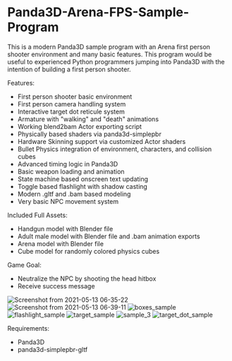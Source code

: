 # Panda3D-Arena-FPS-Sample-Program
This is a modern Panda3D sample program with an Arena first person shooter environment and many basic features. This program would be useful to experienced Python programmers jumping into Panda3D with the intention of building a first person shooter.

Features:
- First person shooter basic environment
- First person camera handling system
- Interactive target dot reticule system
- Armature with "walking" and "death" animations
- Working blend2bam Actor exporting script
- Physically based shaders via panda3d-simplepbr
- Hardware Skinning support via customized Actor shaders
- Bullet Physics integration of environment, characters, and collision cubes
- Advanced timing logic in Panda3D
- Basic weapon loading and animation
- State machine based onscreen text updating
- Toggle based flashlight with shadow casting
- Modern .gltf and .bam based modeling
- Very basic NPC movement system 

Included Full Assets:
- Handgun model with Blender file
- Adult male model with Blender file and .bam animation exports
- Arena model with Blender file
- Cube model for randomly colored physics cubes

Game Goal:
- Neutralize the NPC by shooting the head hitbox
- Receive success message

![Screenshot from 2021-05-13 06-35-22](https://user-images.githubusercontent.com/3117958/118127627-3127a180-b3b7-11eb-9e24-3ba0bd18852f.png)
![Screenshot from 2021-05-13 06-39-11](https://user-images.githubusercontent.com/3117958/118127681-3f75bd80-b3b7-11eb-9de0-c902521ae374.png)
![boxes_sample](https://user-images.githubusercontent.com/3117958/115658620-582e0e80-a2f6-11eb-974f-e026cd7a5c63.png)
![flashlight_sample](https://user-images.githubusercontent.com/3117958/115658634-5ebc8600-a2f6-11eb-9908-6d2592d8571a.png)
![target_sample](https://user-images.githubusercontent.com/3117958/115130068-87b4e200-9fa9-11eb-9db8-6c0ccb8f44c4.png)
![sample_3](https://user-images.githubusercontent.com/3117958/115130069-8a173c00-9fa9-11eb-9b26-10b824866a25.png)
![target_dot_sample](https://user-images.githubusercontent.com/3117958/115130071-8c799600-9fa9-11eb-9084-2f7c3352852d.png)

Requirements: 
- Panda3D
- panda3d-simplepbr-gltf
